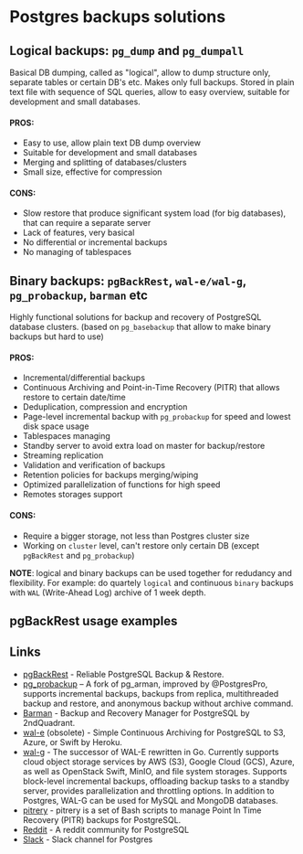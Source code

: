 Postgres backups solutions
===

## Logical backups: `pg_dump` and `pg_dumpall`
Basical DB dumping, called as "logical", allow to dump structure only, separate tables or certain DB's etc. Makes only full backups. Stored in plain text file with sequence of SQL queries, allow to easy overview, suitable for development and small databases.

#### PROS:
- Easy to use, allow plain text DB dump overview 
- Suitable for development and small databases
- Merging and splitting of databases/clusters
- Small size, effective for compression

#### CONS:
- Slow restore that produce significant system load (for big databases), that can require a separate server
- Lack of features, very basical
- No differential or incremental backups
- No managing of tablespaces

## Binary backups: `pgBackRest`, `wal-e/wal-g`, `pg_probackup`, `barman` etc
Highly functional solutions for backup and recovery of PostgreSQL database clusters. 
(based on `pg_basebackup` that allow to make binary backups but hard to use)

#### PROS:
- Incremental/differential backups 
- Continuous Archiving and Point-in-Time Recovery (PITR) that allows restore to certain date/time
- Deduplication, compression and encryption
- Page-level incremental backup with `pg_probackup` for speed and lowest disk space usage
- Tablespaces managing
- Standby server to avoid extra load on master for backup/restore 
- Streaming replication 
- Validation and verification of backups
- Retention policies for backups merging/wiping
- Optimized parallelization of functions for high speed
- Remotes storages support

#### CONS:
- Require a bigger storage, not less than Postgres cluster size
- Working on `cluster` level, can't restore only certain DB (except `pgBackRest` and `pg_probackup`)

**NOTE**: logical and binary backups can be used together for redudancy and flexibility. 
For example: do quartely `logical` and continuous `binary` backups with `WAL` (Write-Ahead Log) archive of 1 week depth.

pgBackRest usage examples
---




Links
---

* [pgBackRest](https://pgbackrest.org/)  - Reliable PostgreSQL Backup & Restore.
* [pg\_probackup](https://github.com/postgrespro/pg_probackup) – A fork of pg\_arman, improved by @PostgresPro, supports incremental backups, backups from replica, multithreaded backup and restore, and anonymous backup without archive command.
* [Barman](https://www.pgbarman.org/index.html) - Backup and Recovery Manager for PostgreSQL by 2ndQuadrant.
* [wal-e](https://github.com/wal-e/wal-e) (obsolete) - Simple Continuous Archiving for PostgreSQL to S3, Azure, or Swift by Heroku.
* [wal-g](https://github.com/wal-g/wal-g) - The successor of WAL-E rewritten in Go. Currently supports cloud object storage services by AWS (S3), Google Cloud (GCS), Azure, as well as OpenStack Swift, MinIO, and file system storages. Supports block-level incremental backups, offloading backup tasks to a standby server, provides parallelization and throttling options. In addition to Postgres, WAL-G can be used for MySQL and MongoDB databases.
* [pitrery](https://dalibo.github.io/pitrery/) - pitrery is a set of Bash scripts to manage Point In Time Recovery (PITR) backups for PostgreSQL.
* [Reddit](https://www.reddit.com/r/PostgreSQL/) - A reddit community for PostgreSQL
* [Slack](https://postgres-slack.herokuapp.com/) - Slack channel for Postgres 